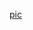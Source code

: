 [pic](https://github.com/SarthakSolver/NotesApp/blob/main/Screenshots/Screenshot%202025-08-12%20at%201.06.54%E2%80%AFAM.png)
